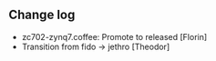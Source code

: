 Change log
-----------

* zc702-zynq7.coffee: Promote to released [Florin]
* Transition from fido -> jethro [Theodor]
